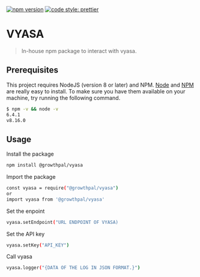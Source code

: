 [![npm version](https://badge.fury.io/js/@growthpal%2Fvyasa.svg)](https://badge.fury.io/js/@growthpal%2Fvyasa)
[![code style: prettier](https://img.shields.io/badge/code_style-prettier-ff69b4.svg?style=flat-square)](https://github.com/prettier/prettier)

# VYASA

> In-house npm package to interact with vyasa. 

## Prerequisites

This project requires NodeJS (version 8 or later) and NPM.
[Node](http://nodejs.org/) and [NPM](https://npmjs.org/) are really easy to install.
To make sure you have them available on your machine,
try running the following command.

```sh
$ npm -v && node -v
6.4.1
v8.16.0
```

## Usage
Install the package


```sh
npm install @growthpal/vyasa
```

Import the package

```sh
const vyasa = require("@growthpal/vyasa")
or
import vyasa from '@growthpal/vyasa'
```

Set the enpoint

```sh
vyasa.setEndpoint("URL ENDPOINT OF VYASA)
```

Set the API key

```sh
vyasa.setKey("API_KEY")
```

Call vyasa

```sh
vyasa.logger("{DATA OF THE LOG IN JSON FORMAT.}")
```